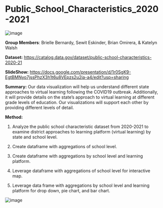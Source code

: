 # Public_School_Characteristics_2020-2021

![image](https://user-images.githubusercontent.com/119619559/233237830-4c9c308e-d302-4f47-a595-9c36eacbb106.png)

**Group Members**:
Brielle Bernardy,
Sewit Eskinder,
Brian Omirera, &
Katelyn Walsh

**Dataset:**   https://catalog.data.gov/dataset/public-school-characteristics-2020-21

**SlideShow:**  https://docs.google.com/presentation/d/1r0SgK9-EgtBMNyo7jssPhzX3h1t6u8VEpzs2u2ia-a4/edit?usp=sharing

**Summary:** 
Our data visualization will help us understand different state approaches to virtual learning following the COVID19 outbreak. Additionally, it will provide details on the state’s approach to virtual learning at different grade levels of education. Our visualizations will support each other by providing different levels of detail. 

**Method:**

1. Analyze the public school characteristic dataset from 2020-2021 to examine district approaches to learning platform (virtual learning) by state and school level. 

2. Create dataframe with aggregations of school level.

3. Create dataframe with aggregations by school level and learning platform.

4. Leverage dataframe with aggregations of school level for interactive map.

5. Leverage data frame with aggregations by school level and learning platform for drop down, pie chart, and bar chart.

![image](https://user-images.githubusercontent.com/119619559/233237020-7ca38037-c35c-4e0c-919a-02881c8d9072.png)

```geojson(https://viewscreen.githubusercontent.com/view/geojson?browser=chrome&bypass_fastly=true&color_mode=auto&commit=07b7c2b0183cd14c5ae6b9c9a1ec7ddda38fee3f&device=unknown_device&docs_host=https%3A%2F%2Fdocs.github.com&enc_url=68747470733a2f2f7261772e67697468756275736572636f6e74656e742e636f6d2f6265726e62722f5075626c69635f5363686f6f6c5f4368617261637465726973746963735f323032302d323032312f303762376332623031383363643134633561653662396339613165633764646461333866656533662f7374617469632f5053432e67656f6a736f6e&logged_in=false&nwo=bernbr%2FPublic_School_Characteristics_2020-2021&path=static%2FPSC.geojson&platform=linux&repository_id=626198533&repository_type=Repository&version=112)
